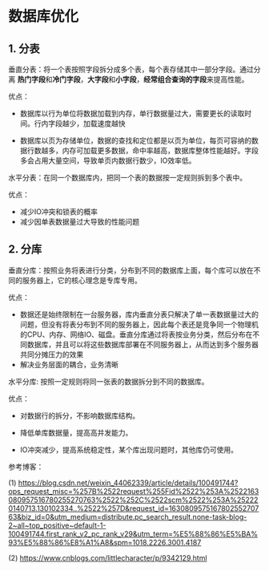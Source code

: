 # 数据库优化

## 1. 分表

垂直分表：将一个表按照字段拆分成多个表，每个表存储其中一部分字段。通过分离 **热门字段**和**冷门字段**，**大字段**和**小字段**，**经常组合查询的字段**来提高性能。

优点：

* 数据库以行为单位将数据加载到内存，单行数据量过大，需要更长的读取时间。行内字段越少，加载速度越快

* 数据库以页为存储单位，数据的查找和定位都是以页为单位，每页可容纳的数据行数越多，内存可加载更多数据，命中率越高，数据库整体性能越好。字段多会占用大量空间，导致单页内数据行数少，IO效率低。



水平分表：在同一个数据库内，把同一个表的数据按一定规则拆到多个表中。

优点：

* 减少IO冲突和锁表的概率
* 减少因单表数据量过大导致的性能问题



## 2. 分库

垂直分库：按照业务将表进行分类，分布到不同的数据库上面，每个库可以放在不同的服务器上，它的核心理念是专库专用。

优点：

* 数据还是始终限制在一台服务器，库内垂直分表只解决了单一表数据量过大的问题，但没有将表分布到不同的服务器上，因此每个表还是竞争同一个物理机的CPU、内存、网络IO、磁盘。垂直分库通过将表按业务分类，然后分布在不同数据库，并且可以将这些数据库部署在不同服务器上，从而达到多个服务器共同分摊压力的效果
* 解决业务层面的耦合，业务清晰



水平分库: 按照一定规则将同一张表的数据拆分到不同的数据库。

优点：

* 对数据行的拆分，不影响数据库结构。

* 降低单库数据量，提高高并发能力。
* IO冲突减少，提高系统稳定性，某个库出现问题时，其他库仍可使用。

参考博客：

(1) https://blog.csdn.net/weixin_44062339/article/details/100491744?ops_request_misc=%257B%2522request%255Fid%2522%253A%2522163080957516780255270763%2522%252C%2522scm%2522%253A%252220140713.130102334..%2522%257D&request_id=163080957516780255270763&biz_id=0&utm_medium=distribute.pc_search_result.none-task-blog-2~all~top_positive~default-1-100491744.first_rank_v2_pc_rank_v29&utm_term=%E5%88%86%E5%BA%93%E5%88%86%E8%A1%A8&spm=1018.2226.3001.4187

(2) https://www.cnblogs.com/littlecharacter/p/9342129.html